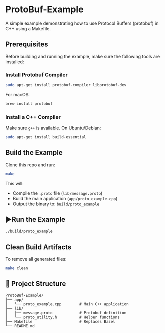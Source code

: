 # ProtoBuf-Example

A simple example demonstrating how to use Protocol Buffers (protobuf) in C++ using a Makefile.



## Prerequisites

Before building and running the example, make sure the following tools are installed:

### Install Protobuf Compiler

```bash
sudo apt-get install protobuf-compiler libprotobuf-dev
```

For macOS:

```bash
brew install protobuf
```

### Install a C++ Compiler

Make sure `g++` is available. On Ubuntu/Debian:

```bash
sudo apt-get install build-essential
```



## Build the Example

Clone this repo and run:

```bash
make
```

This will:
- Compile the `.proto` file (`lib/message.proto`)
- Build the main application (`app/proto_example.cpp`)
- Output the binary to: `build/proto_example`



## ▶Run the Example

```bash
./build/proto_example
```



## Clean Build Artifacts

To remove all generated files:

```bash
make clean
```



## 📁 Project Structure

```
ProtoBuf-Example/
├── app/
│   └── proto_example.cpp        # Main C++ application
├── lib/
│   ├── message.proto            # Protobuf definition
│   └── proto_utility.h          # Helper functions
├── Makefile                     # Replaces Bazel
└── README.md
```
